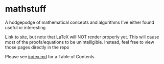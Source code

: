 # mathstuff

A hodgepodge of mathematical concepts and algorithms I've either found useful or interesting

[Link to site](https://zeddie888.github.io/mathstuff/), but note that LaTeX will NOT render properly yet. This will cause most of the proofs/equations to be unintelligible. Instead, feel free to view those pages directly in the repo 

Please see [index.md](index.md) for a Table of Contents
